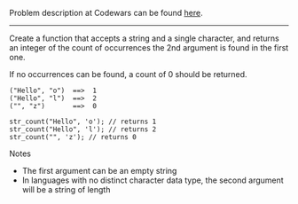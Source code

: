 Problem description at Codewars can be found
[here](https://www.codewars.com/kata/5865918c6b569962950002a1/train/python).

-------------

Create a function that accepts a string and a single character, and returns an integer of the count
of occurrences the 2nd argument is found in the first one.
<br>

If no occurrences can be found, a count of 0 should be returned.

```
("Hello", "o")  ==>  1
("Hello", "l")  ==>  2
("", "z")       ==>  0
```

```
str_count("Hello", 'o'); // returns 1
str_count("Hello", 'l'); // returns 2
str_count("", 'z'); // returns 0
```

Notes
* The first argument can be an empty string
* In languages with no distinct character data type, the second argument will be a string of length
